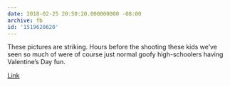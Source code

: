 ```yaml
---
date: 2018-02-25 20:50:20.000000000 -08:00
archive: fb
id: '1519620620'
---
```


These pictures are striking. Hours before the shooting these kids we’ve seen so much of were of course just normal goofy high-schoolers having Valentine’s Day fun. 

[Link](https://twitter.com/rain_valladares/status/967900802777051137)
